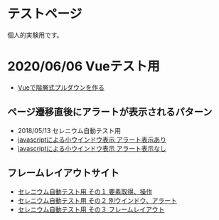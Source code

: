 # テストページ

個人的実験用です。

# 2020/06/06 Vueテスト用

* <a href="test/pulldown_test/top.html">Vueで階層式プルダウンを作る</a>

## ページ遷移直後にアラートが表示されるパターン

* 2018/05/13 セレニウム自動テスト用
* <a href="javascript:void(0);" onclick="window.open('test/test_csvdl_alert.html', 'window', 'width=800, height=600') ">javascriptによる小ウインドウ表示 アラート表示あり</a>
* <a href="javascript:void(0);" onclick="window.open('test/test_csvdl_noalert.html', 'window', 'width=800, height=600') ">javascriptによる小ウインドウ表示 アラート表示なし</a>


## フレームレイアウトサイト

* <a href="test/selenium_lecture_1.html">セレニウム自動テスト用 その１ 要素取得、操作</a>
* <a href="test/selenium_lecture_2.html">セレニウム自動テスト用 その２ 別ウインドウ、アラート</a>
* <a href="test/selenium_lecture_3.html">セレニウム自動テスト用 その３ フレームレイアウト</a>
